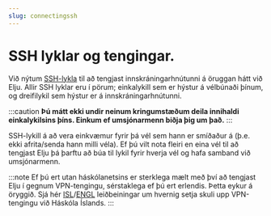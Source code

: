 ```yaml
---
slug: connectingssh
---
```


# SSH lyklar og tengingar.

Við nýtum [SSH-lykla](https://www.ssh.com/academy/ssh/ssh/ssh-key-basics) 
til að tengjast innskráningarhnútunni á öruggan hátt við Elju. 
Allir SSH lyklar eru í pörum; einkalykill sem er hýstur á vélbúnaði þínum, 
og dreifilykil sem hýstur er á innskráningarhnútunni. 

:::caution
**Þú mátt ekki undir neinum kringumstæðum deila innihaldi einkalykilsins þíns. Einkum ef umsjónarmenn biðja þig um það.**
:::

SSH-lykill á að vera einkvæmur fyrir þá vél sem hann er smíðaður á (þ.e. ekki afrita/senda hann milli véla). 
Ef þú vilt nota fleiri en eina vél til að tengjast Elju þá þarftu að búa til lykil fyrir hverja vél og hafa samband við umsjónarmenn. 

:::note
Ef þú ert utan háskólanetsins er sterklega mælt með því að tengjast Elju í gegnum VPN-tengingu, sérstaklega ef þú ert erlendis. 
Þetta eykur á öryggið. 
Sjá hér [ISL](https://uts.hi.is/node/212/)/[ENGL](https://uts.hi.is/node/341) leiðbeiningar um hvernig setja skuli upp VPN-tengingu við Háskóla Íslands. 
:::


